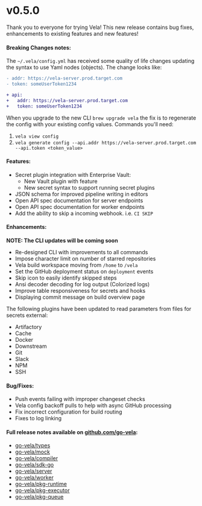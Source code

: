 # v0.5.0

Thank you to everyone for trying Vela! This new release contains bug fixes, enhancements to existing features and new features!

#### Breaking Changes notes:

The `~/.vela/config.yml` has received some quality of life changes updating the syntax to use Yaml nodes (objects). The change looks like:

```diff
- addr: https://vela-server.prod.target.com
- token: someUserToken1234

+ api:
+   addr: https://vela-server.prod.target.com
+   token: someUserToken1234
```

When you upgrade to the new CLI `brew upgrade vela` the fix is to regenerate the config with your existing config values. Commands you'll need:

1. `vela view config`
2. `vela generate config --api.addr https://vela-server.prod.target.com --api.token <token_value>`

#### Features:

* Secret plugin integration with Enterprise Vault:
  * New Vault plugin with feature
  * New secret syntax to support running secret plugins
* JSON schema for improved pipeline writing in editors
* Open API spec documentation for server endpoints
* Open API spec documentation for worker endpoints
* Add the ability to skip a incoming webhook. i.e. `CI SKIP`

#### Enhancements:

**NOTE: The CLI updates will be coming soon**

* Re-designed CLI with improvements to all commands
* Impose character limit on number of starred repositories
* Vela build workspace moving from `/home` to `/vela`
* Set the GitHub deployment status on `deployment` events
* Skip icon to easily identify skipped steps
* Ansi decoder decoding for log output (Colorized logs)
* Improve table responsiveness for secrets and hooks
* Displaying commit message on build overview page

The following plugins have been updated to read parameters from files for secrets external:

* Artifactory
* Cache
* Docker
* Downstream
* Git
* Slack
* NPM
* SSH


#### Bug/Fixes:

* Push events failing with improper changeset checks
* Vela config backoff pulls to help with async GitHub processing
* Fix incorrect configuration for build routing
* Fixes to log linking 

#### Full release notes available on [github.com/go-vela](https://github.com/go-vela):

* [go-vela/types](https://github.com/go-vela/types/releases)
* [go-vela/mock](https://github.com/go-vela/mock/releases)
* [go-vela/compiler](https://github.com/go-vela/compiler/releases)
* [go-vela/sdk-go](https://github.com/go-vela/sdk-go/releases)
* [go-vela/server](https://github.com/go-vela/server/releases)
* [go-vela/worker](https://github.com/go-vela/worker/releases)
* [go-vela/pkg-runtime](https://github.com/go-vela/pkg-runtime/releases)
* [go-vela/pkg-executor](https://github.com/go-vela/pkg-executor/releases)
* [go-vela/pkg-queue](https://github.com/go-vela/pkg-queue/releases)